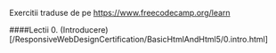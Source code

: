 Exercitii traduse de pe https://www.freecodecamp.org/learn

####Lectii
0. (Introducere)[/ResponsiveWebDesignCertification/BasicHtmlAndHtml5/0.intro.html]
